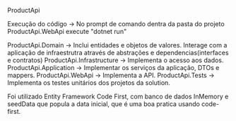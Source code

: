 ProductApi

Execução do código -> No prompt de comando dentra da pasta do projeto ProductApi.WebApi execute "dotnet run"

ProductApi.Domain -> Inclui entidades e objetos de valores. Interage com a aplicação de infraestrutra através de abstrações e dependencias(interfaces e contratos)
ProductApi.Infrastructure -> Implementa o acesso aos dados.
ProductApi.Application -> Implementar  os serviços da aplicação, DTOs e mappers.
ProductApi.WebApi -> Implementa a API.
ProductApi.Tests -> Implementa os testes unitários dos projetos da solution.

Foi utilizado Entity Framework Code First, com banco de dados InMemory e seedData que popula a data inicial, que é uma boa pratica usando code-first.